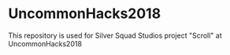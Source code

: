 # UncommonHacks2018
This repository is used for Silver Squad Studios project "Scroll" at UncommonHacks2018
